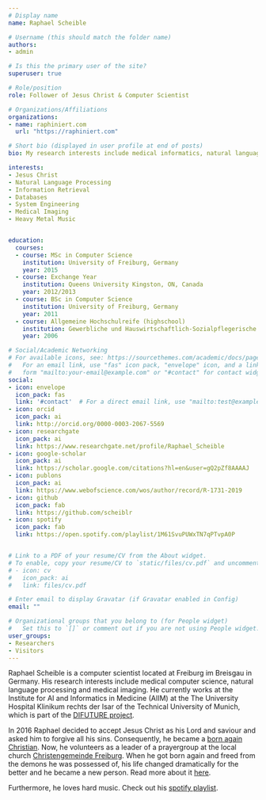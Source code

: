 ```yaml
---
# Display name
name: Raphael Scheible

# Username (this should match the folder name)
authors:
- admin

# Is this the primary user of the site?
superuser: true

# Role/position
role: Follower of Jesus Christ & Computer Scientist

# Organizations/Affiliations
organizations:
- name: raphiniert.com
  url: "https://raphiniert.com"

# Short bio (displayed in user profile at end of posts)
bio: My research interests include medical informatics, natural language processing, image processing & analysis and software engineering.

interests:
- Jesus Christ
- Natural Language Processing
- Information Retrieval
- Databases
- System Engineering
- Medical Imaging
- Heavy Metal Music


education:
  courses:
  - course: MSc in Computer Science
    institution: University of Freiburg, Germany
    year: 2015
  - course: Exchange Year
    institution: Queens University Kingston, ON, Canada
    year: 2012/2013
  - course: BSc in Computer Science
    institution: University of Freiburg, Germany
    year: 2011
  - course: Allgemeine Hochschulreife (highschool)
    institution: Gewerbliche und Hauswirtschaftlich-Sozialpflegerische Schulen Emmendingen, Informationsteschnisches Gymnasium
    year: 2006

# Social/Academic Networking
# For available icons, see: https://sourcethemes.com/academic/docs/page-builder/#icons
#   For an email link, use "fas" icon pack, "envelope" icon, and a link in the
#   form "mailto:your-email@example.com" or "#contact" for contact widget.
social:
- icon: envelope
  icon_pack: fas
  link: '#contact'  # For a direct email link, use "mailto:test@example.org".
- icon: orcid
  icon_pack: ai
  link: http://orcid.org/0000-0003-2067-5569
- icon: researchgate
  icon_pack: ai
  link: https://www.researchgate.net/profile/Raphael_Scheible
- icon: google-scholar
  icon_pack: ai
  link: https://scholar.google.com/citations?hl=en&user=gQ2pZf8AAAAJ
- icon: publons
  icon_pack: ai
  link: https://www.webofscience.com/wos/author/record/R-1731-2019
- icon: github
  icon_pack: fab
  link: https://github.com/scheiblr
- icon: spotify
  icon_pack: fab
  link: https://open.spotify.com/playlist/1M61SvuPUWxTN7qPTvpA0P


# Link to a PDF of your resume/CV from the About widget.
# To enable, copy your resume/CV to `static/files/cv.pdf` and uncomment the lines below.
# - icon: cv
#   icon_pack: ai
#   link: files/cv.pdf

# Enter email to display Gravatar (if Gravatar enabled in Config)
email: ""

# Organizational groups that you belong to (for People widget)
#   Set this to `[]` or comment out if you are not using People widget.
user_groups:
- Researchers
- Visitors
---
```


Raphael Scheible is a computer scientist located at Freiburg im Breisgau in Germany. His research interests include medical computer science, natural language processing and medical imaging. He currently works at the Institute for AI and Informatics in Medicine (AIIM) at the The University Hospital
Klinikum rechts der Isar of the Technical University of Munich, which is part of the [DIFUTURE project](https://difuture.de).

In 2016 Raphael decided to accept Jesus Christ as his Lord and saviour and asked him to forgive all his sins. Consequently, he became a [born again Christian](https://en.wikipedia.org/wiki/Born_again#Evangelicalism). Now, he volunteers as a leader of a prayergroup at the local church [Christengemeinde Freiburg](https://cgfr.de). When he got born again and freed from the demons he was possessed of, his life changed dramatically for the better and he became a new person. Read more about it [here](jesus).

Furthermore, he loves hard music. Check out his [spotify playlist](https://open.spotify.com/playlist/1M61SvuPUWxTN7qPTvpA0P).
